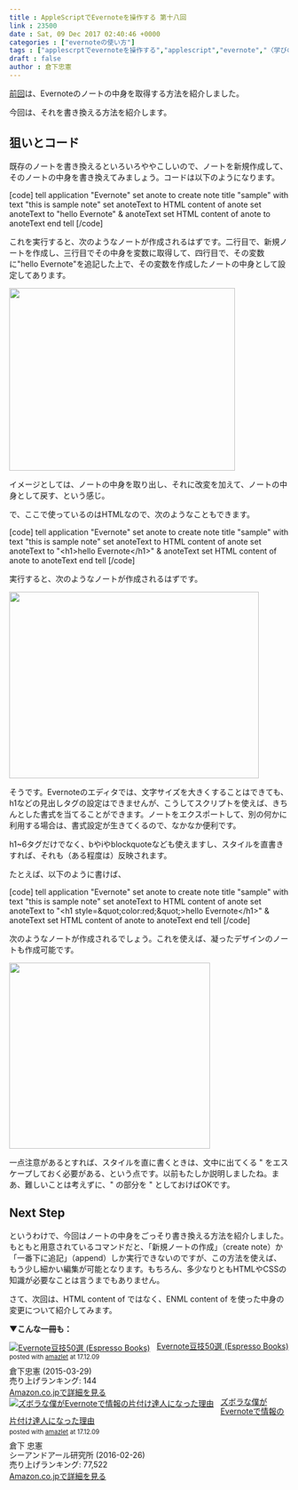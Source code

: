 ```yaml
---
title : AppleScriptでEvernoteを操作する 第十八回
link : 23500
date : Sat, 09 Dec 2017 02:40:46 +0000
categories : ["evernoteの使い方"]
tags : ["applescrptでevernoteを操作する","applescript","evernote","〈学びの土曜日〉","スクリプトエディタ"]
draft : false
author : 倉下忠憲
---
```


<a href="https://rashita.net/blog/?p=23461" title="AppleScriptでEvernoteを操作する 第十七回 – R-style">前回</a>は、Evernoteのノートの中身を取得する方法を紹介しました。

今回は、それを書き換える方法を紹介します。

<h2>狙いとコード</h2>

既存のノートを書き換えるといろいろややこしいので、ノートを新規作成して、そのノートの中身を書き換えてみましょう。コードは以下のようになります。

[code]
tell application &quot;Evernote&quot;
	set anote to create note title &quot;sample&quot; with text &quot;this is sample note&quot;
	set anoteText to HTML content of anote
	set anoteText to &quot;hello Evernote&quot; &amp; anoteText
	set HTML content of anote to anoteText
end tell
[/code]

これを実行すると、次のようなノートが作成されるはずです。二行目で、新規ノートを作成し、三行目でその中身を変数に取得して、四行目で、その変数に"hello Evernote"を追記した上で、その変数を作成したノートの中身として設定してあります。

<a href="https://rashita.net/blog/?attachment_id=23501" rel="attachment wp-att-23501"><img src="https://rashita.net/blog/wp-content/uploads/2017/12/screenshot-9.png" alt="" width="407" height="329" class="alignnone size-full wp-image-23501" /></a>

イメージとしては、ノートの中身を取り出し、それに改変を加えて、ノートの中身として戻す、という感じ。

で、ここで使っているのはHTMLなので、次のようなこともできます。

[code]
tell application &quot;Evernote&quot;
	set anote to create note title &quot;sample&quot; with text &quot;this is sample note&quot;
	set anoteText to HTML content of anote
	set anoteText to &quot;&lt;h1&gt;hello Evernote&lt;/h1&gt;&quot; &amp; anoteText
	set HTML content of anote to anoteText
end tell
[/code]

実行すると、次のようなノートが作成されるはずです。

<a href="https://rashita.net/blog/?attachment_id=23502" rel="attachment wp-att-23502"><img src="https://rashita.net/blog/wp-content/uploads/2017/12/screenshot-10.png" alt="" width="450" height="336" class="alignnone size-full wp-image-23502" /></a>

そうです。Evernoteのエディタでは、文字サイズを大きくすることはできても、h1などの見出しタグの設定はできませんが、こうしてスクリプトを使えば、きちんとした書式を当てることができます。ノートをエクスポートして、別の何かに利用する場合は、書式設定が生きてくるので、なかなか便利です。

h1~6タグだけでなく、bやiやblockquoteなども使えますし、スタイルを直書きすれば、それも（ある程度は）反映されます。

たとえば、以下のように書けば、

[code]
tell application &quot;Evernote&quot;
	set anote to create note title &quot;sample&quot; with text &quot;this is sample note&quot;
	set anoteText to HTML content of anote
	set anoteText to &quot;&lt;h1 style=\&quot;color:red;\&quot;&gt;hello Evernote&lt;/h1&gt;&quot; &amp; anoteText
	set HTML content of anote to anoteText
end tell
[/code]

次のようなノートが作成されるでしょう。これを使えば、凝ったデザインのノートも作成可能です。

<a href="https://rashita.net/blog/?attachment_id=23503" rel="attachment wp-att-23503"><img src="https://rashita.net/blog/wp-content/uploads/2017/12/screenshot-11.png" alt="" width="362" height="335" class="alignnone size-full wp-image-23503" /></a>

一点注意があるとすれば、スタイルを直に書くときは、文中に出てくる " をエスケープしておく必要がある、という点です。以前もたしか説明しましたね。まあ、難しいことは考えずに、" の部分を \" としておけばOKです。

<h2>Next Step</h2>

というわけで、今回はノートの中身をごっそり書き換える方法を紹介しました。もともと用意されているコマンドだと、「新規ノートの作成」（create note）か「一番下に追記」（append）しか実行できないのですが、この方法を使えば、もう少し細かい編集が可能となります。もちろん、多少なりともHTMLやCSSの知識が必要なことは言うまでもありません。

さて、次回は、HTML content of ではなく、ENML content of を使った中身の変更について紹介してみます。

<strong>▼こんな一冊も：</strong>

<div class="amazlet-box" style="margin-bottom:0px;"><div class="amazlet-image" style="float:left;margin:0px 12px 1px 0px;"><a href="http://www.amazon.co.jp/exec/obidos/ASIN/B00VEEJ9XU/rashita1000-22/ref=nosim/" name="amazletlink" target="_blank"><img src="https://images-fe.ssl-images-amazon.com/images/I/41oyLdAhfmL._SL160_.jpg" alt="Evernote豆技50選 (Espresso Books)" style="border: none;" /></a></div><div class="amazlet-info" style="line-height:120%; margin-bottom: 10px"><div class="amazlet-name" style="margin-bottom:10px;line-height:120%"><a href="http://www.amazon.co.jp/exec/obidos/ASIN/B00VEEJ9XU/rashita1000-22/ref=nosim/" name="amazletlink" target="_blank">Evernote豆技50選 (Espresso Books)</a><div class="amazlet-powered-date" style="font-size:80%;margin-top:5px;line-height:120%">posted with <a href="http://www.amazlet.com/" title="amazlet" target="_blank">amazlet</a> at 17.12.09</div></div><div class="amazlet-detail">倉下忠憲 (2015-03-29)<br />売り上げランキング: 144<br /></div><div class="amazlet-sub-info" style="float: left;"><div class="amazlet-link" style="margin-top: 5px"><a href="http://www.amazon.co.jp/exec/obidos/ASIN/B00VEEJ9XU/rashita1000-22/ref=nosim/" name="amazletlink" target="_blank">Amazon.co.jpで詳細を見る</a></div></div></div><div class="amazlet-footer" style="clear: left"></div></div>

<div class="amazlet-box" style="margin-bottom:0px;"><div class="amazlet-image" style="float:left;margin:0px 12px 1px 0px;"><a href="http://www.amazon.co.jp/exec/obidos/ASIN/4863541953/rashita1000-22/ref=nosim/" name="amazletlink" target="_blank"><img src="https://images-fe.ssl-images-amazon.com/images/I/514KoiCNJ1L._SL160_.jpg" alt="ズボラな僕がEvernoteで情報の片付け達人になった理由" style="border: none;" /></a></div><div class="amazlet-info" style="line-height:120%; margin-bottom: 10px"><div class="amazlet-name" style="margin-bottom:10px;line-height:120%"><a href="http://www.amazon.co.jp/exec/obidos/ASIN/4863541953/rashita1000-22/ref=nosim/" name="amazletlink" target="_blank">ズボラな僕がEvernoteで情報の片付け達人になった理由</a><div class="amazlet-powered-date" style="font-size:80%;margin-top:5px;line-height:120%">posted with <a href="http://www.amazlet.com/" title="amazlet" target="_blank">amazlet</a> at 17.12.09</div></div><div class="amazlet-detail">倉下 忠憲 <br />シーアンドアール研究所 (2016-02-26)<br />売り上げランキング: 77,522<br /></div><div class="amazlet-sub-info" style="float: left;"><div class="amazlet-link" style="margin-top: 5px"><a href="http://www.amazon.co.jp/exec/obidos/ASIN/4863541953/rashita1000-22/ref=nosim/" name="amazletlink" target="_blank">Amazon.co.jpで詳細を見る</a></div></div></div><div class="amazlet-footer" style="clear: left"></div></div>
